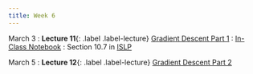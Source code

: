 ```yaml
---
title: Week 6
---
```





March 3
: **Lecture 11**{: .label .label-lecture} [Gradient Descent Part 1](https://docs.google.com/presentation/d/1sHTsQ5ktFxOkmTtdtBCp5q06W-6QBj6dizVT6BXMciA/edit?usp=sharing)
	: [In-Class Notebook](https://colab.research.google.com/drive/14Qn_zq8YzlybT7L1B3nBMTU1Ko7Qi9_n?usp=sharing)
	: Section 10.7 in [ISLP](https://www.statlearning.com) 




March 5
: **Lecture 12**{: .label .label-lecture} [Gradient Descent Part 2](https://docs.google.com/presentation/d/1GzWCCsuQe5ucMg-fxTE6JaqJQU2yPZqTKpoO8CxBuoY/edit?usp=sharing)


